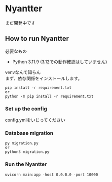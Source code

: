 # Nyantter
まだ開発中です
## How to run Nyantter
必要なもの

- Python 3.11.9 (3.12での動作確認はしていません)

venvなんて知らん  
まず、依存関係をインストールします。
```
pip install -r requirement.txt
or
python -m pip install -r requirement.txt
```
### Set up the config
config.ymlをいじってください
### Database migration
```
py migration.py
or
python3 migration.py
```
### Run the Nyantter
```
uvicorn main:app -host 0.0.0.0 -port 10000
```